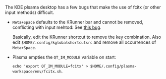 The KDE plsama desktop has a few bugs that make the use of fcitx (or other input methods) difficult.

* `Meta+Space` defaults to the KRunner bar and cannot be removed, conflicting with input mehtod: See [this bug](https://bugs.kde.org/show_bug.cgi?id=413542). 
    
    Basically, edit the KRunner shortcut to remove the key combination. Also edit `$HOME/.config/kglobalshortcutsrc` and remove all occurrences of `Meta+Space`.
    
* Plasma empties the `QT_IM_MODULE` variable on start: 

    `echo 'export QT_IM_MODULE=fcitx' > $HOME/.config/plasma-workspace/env/fcitx.sh`.
